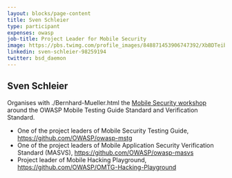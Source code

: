 ```yaml
---
layout: blocks/page-content
title: Sven Schleier
type: participant
expenses: owasp
job-title: Project Leader for Mobile Security
image: https://pbs.twimg.com/profile_images/848871453906747392/XbBDTeib.jpg
linkedin: sven-schleier-98259194
twitter: bsd_daemon
---
```


## Sven Schleier

Organises with ./Bernhard-Mueller.html the [Mobile Security workshop](../Working-Sessions/Mobile-Security.html) around the OWASP Mobile Testing Guide Standard and Verification Standard. 

* One of the project leaders of Mobile Security Testing Guide, https://github.com/OWASP/owasp-mstg
* One of the project leaders of Mobile Application Security Verification Standard (MASVS), https://github.com/OWASP/owasp-masvs
* Project leader of Mobile Hacking Playground, https://github.com/OWASP/OMTG-Hacking-Playground
